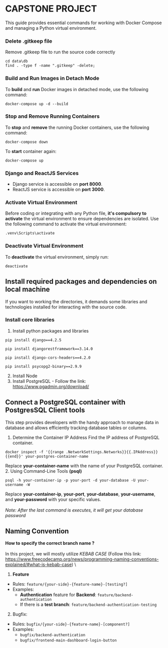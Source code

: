 # CAPSTONE PROJECT

This guide provides essential commands for working with Docker Compose and managing a Python virtual environment.

### Delete .gitkeep file
Remove .gitkeep file to run the source code correctly
```shell
cd data\db
find . -type f -name ".gitkeep" -delete;
```

### Build and Run Images in Detach Mode

To **build** and **run** Docker images in detached mode, use the following command:
```shell
docker-compose up -d --build
```

### Stop and Remove Running Containers

To **stop** and **remove** the running Docker containers, use the following command:
```shell
docker-compose down
```
To **start** container again:
```shell
docker-compose up
```

### Django and ReactJS Services

- Django service is accessible on **port 8000**.
- ReactJS service is accessible on **port 3000**.

### Activate Virtual Environment

Before coding or integrating with any Python file, **it's compulsory to activate** the virtual environment to ensure dependencies are isolated. Use the following command to activate the virtual environment:

```shell
.venv\Scripts\activate
```

### Deactivate Virtual Environment

To **deactivate** the virtual environment, simply run:

```shell
deactivate
```

## Install required packages and dependencies on local machine
If you want to working the directories, it demands some libraries and technologies installed for interacting with the source code.

### Install core libraries
1. Install python packages and libraries
```shell
pip install django==4.2.5
```
```shell
pip install djangorestframework==3.14.0
```
```shell
pip install django-cors-headers==4.2.0
```
```shell
pip install psycopg2-binary==2.9.9
```
2. Install Node
3. Install PostgreSQL - Follow the link: https://www.pgadmin.org/download/

## Connect a PostgreSQL container with PostgresSQL Client tools
This step provides developers with the handy approach to manage data in database and allows efficiently tracking database tables or columns.

1. Determine the Container IP Address
Find the IP address of PostgreSQL container.
```shell
docker inspect -f '{{range .NetworkSettings.Networks}}{{.IPAddress}}{{end}}' your-postgres-container-name
```
Replace **your-container-name** with the name of your PostgreSQL container.
2. Using Command-Line Tools **(psql)**
```shell
psql -h your-container-ip -p your-port -d your-database -U your-username -W
```
Replace **your-container-ip**, **your-port**, **your-database**, **your-username**, and **your-password** with your specific values.
\
\
*Note: After the last command is executes, it will get your database password*


## Naming Convention
**How to specify the correct branch name ?**
\
\
In this project, we will mostly utilize *KEBAB CASE* (Follow this link: https://www.freecodecamp.org/news/programming-naming-conventions-explained/#what-is-kebab-case)
\
1. **Feature**
- Rules: ``feature/{your-side}-{feature-name}-[testing?]``
- Examples:
    - **Authentication** feature for **Backend**: ``feature/backend-authentication``
    - If there is a **test branch**: ``feature/backend-authentication-testing``
2. Bugfix: 
- Rules: ``bugfix/{your-side}-{feature-name}-[component?]``
- Examples:
    - ``bugfix/backend-authentication``
    - ``bugfix/frontend-main-dashboard-login-button``
